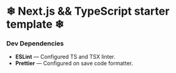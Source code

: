 # ❄ Next.js && TypeScript starter template ❄

### Dev Dependencies

- **ESLint** — Configured TS and TSX linter.
- **Prettier** — Configured on save code formatter.

